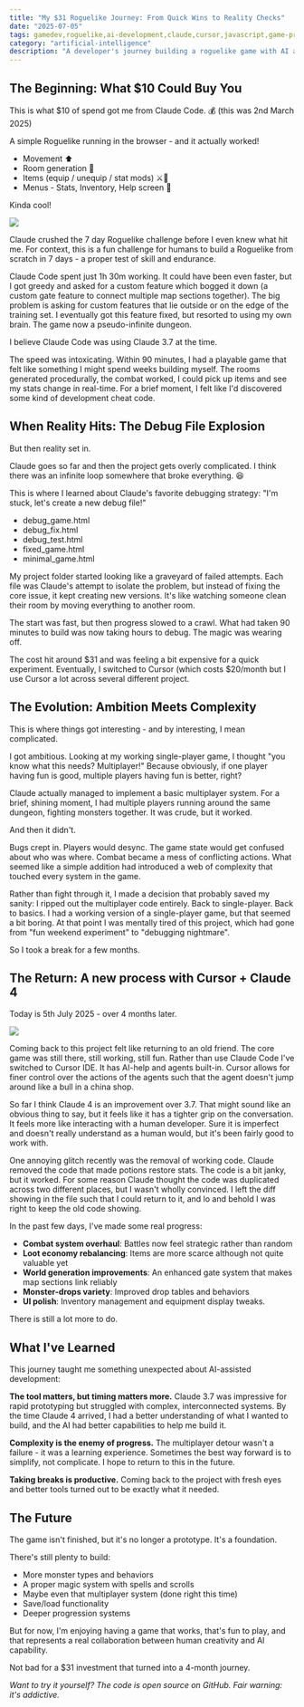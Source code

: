 ```yaml
---
title: "My $31 Roguelike Journey: From Quick Wins to Reality Checks"
date: "2025-07-05"
tags: gamedev,roguelike,ai-development,claude,cursor,javascript,game-programming
category: "artificial-intelligence"
description: "A developer's journey building a roguelike game with AI assistance, from rapid prototyping to debugging nightmares and eventual success"
---
```


## The Beginning: What $10 Could Buy You

This is what $10 of spend got me from Claude Code. 💰 (this was 2nd March 2025)

A simple Roguelike running in the browser - and it actually worked!

* Movement ⬆️
* Room generation 🏰
* Items (equip / unequip / stat mods) ⚔️🔑
* Menus - Stats, Inventory, Help screen 📜

Kinda cool!

![](/images/image_1.jpeg)

Claude crushed the 7 day Roguelike challenge before I even knew what hit me. For context, this is a fun challenge for humans to build a Roguelike from scratch in 7 days - a proper test of skill and endurance.

Claude Code spent just 1h 30m working. It could have been even faster, but I got greedy and asked for a custom feature which bogged it down (a custom gate feature to connect multiple map sections together). The big problem is asking for custom features that lie outside or on the edge of the training set. I eventually got this feature fixed, but resorted to using my own brain. The game now a pseudo-infinite dungeon.

I believe Claude Code was using Claude 3.7 at the time.

The speed was intoxicating. Within 90 minutes, I had a playable game that felt like something I might spend weeks building myself. The rooms generated procedurally, the combat worked, I could pick up items and see my stats change in real-time. For a brief moment, I felt like I'd discovered some kind of development cheat code.

## When Reality Hits: The Debug File Explosion

But then reality set in.

Claude goes so far and then the project gets overly complicated. I think there was an infinite loop somewhere that broke everything. 😆

This is where I learned about Claude's favorite debugging strategy: "I'm stuck, let's create a new debug file!"

* debug_game.html
* debug_fix.html
* debug_test.html
* fixed_game.html
* minimal_game.html

My project folder started looking like a graveyard of failed attempts. Each file was Claude's attempt to isolate the problem, but instead of fixing the core issue, it kept creating new versions. It's like watching someone clean their room by moving everything to another room.

The start was fast, but then progress slowed to a crawl. What had taken 90 minutes to build was now taking hours to debug. The magic was wearing off.

The cost hit around $31 and was feeling a bit expensive for a quick experiment. Eventually, I switched to Cursor (which costs $20/month but I use Cursor a lot across several different project.

## The Evolution: Ambition Meets Complexity

This is where things got interesting - and by interesting, I mean complicated.

I got ambitious. Looking at my working single-player game, I thought "you know what this needs? Multiplayer!" Because obviously, if one player having fun is good, multiple players having fun is better, right?

Claude actually managed to implement a basic multiplayer system. For a brief, shining moment, I had multiple players running around the same dungeon, fighting monsters together. It was crude, but it worked.

And then it didn't.

Bugs crept in. Players would desync. The game state would get confused about who was where. Combat became a mess of conflicting actions. What seemed like a simple addition had introduced a web of complexity that touched every system in the game.

Rather than fight through it, I made a decision that probably saved my sanity: I ripped out the multiplayer code entirely. Back to single-player. Back to basics. I had a working version of a single-player game, but that seemed a bit boring. At that point I was mentally tired of this project, which had gone from "fun weekend experiment" to "debugging nightmare".

So I took a break for a few months.

## The Return: A new process with Cursor + Claude 4

Today is 5th July 2025 - over 4 months later.

![](/images/image_2.png)

Coming back to this project felt like returning to an old friend. The core game was still there, still working, still fun. Rather than use Claude Code I've switched to Cursor IDE. It has AI-help and agents built-in. Cursor allows for finer control over the actions of the agents such that the agent doesn't jump around like a bull in a china shop.

So far I think Claude 4 is an improvement over 3.7. That might sound like an obvious thing to say, but it feels like it has a tighter grip on the conversation. It feels more like interacting with a human developer. Sure it is imperfect and doesn't really understand as a human would, but it's been fairly good to work with.

One annoying glitch recently was the removal of working code. Claude removed the code that made potions restore stats. The code is a bit janky, but it worked. For some reason Claude thought the code was duplicated across two different places, but I wasn't wholly convinced. I left the diff showing in the file such that I could return to it, and lo and behold I was right to keep the old code showing.

In the past few days, I've made some real progress:

* **Combat system overhaul**: Battles now feel strategic rather than random
* **Loot economy rebalancing**: Items are more scarce although not quite valuable yet
* **World generation improvements**: An enhanced gate system that makes map sections link reliably
* **Monster-drops variety**: Improved drop tables and behaviors
* **UI polish**: Inventory management and equipment display tweaks.

There is still a lot more to do.

## What I've Learned

This journey taught me something unexpected about AI-assisted development:

**The tool matters, but timing matters more.** Claude 3.7 was impressive for rapid prototyping but struggled with complex, interconnected systems. By the time Claude 4 arrived, I had a better understanding of what I wanted to build, and the AI had better capabilities to help me build it.

**Complexity is the enemy of progress.** The multiplayer detour wasn't a failure - it was a learning experience. Sometimes the best way forward is to simplify, not complicate. I hope to return to this in the future.

**Taking breaks is productive.** Coming back to the project with fresh eyes and better tools turned out to be exactly what it needed.

## The Future

The game isn't finished, but it's no longer a prototype. It's a foundation.

There's still plenty to build:
* More monster types and behaviors
* A proper magic system with spells and scrolls
* Maybe even that multiplayer system (done right this time)
* Save/load functionality
* Deeper progression systems

But for now, I'm enjoying having a game that works, that's fun to play, and that represents a real collaboration between human creativity and AI capability.

Not bad for a $31 investment that turned into a 4-month journey.

*Want to try it yourself? The code is open source on GitHub. Fair warning: it's addictive.* 